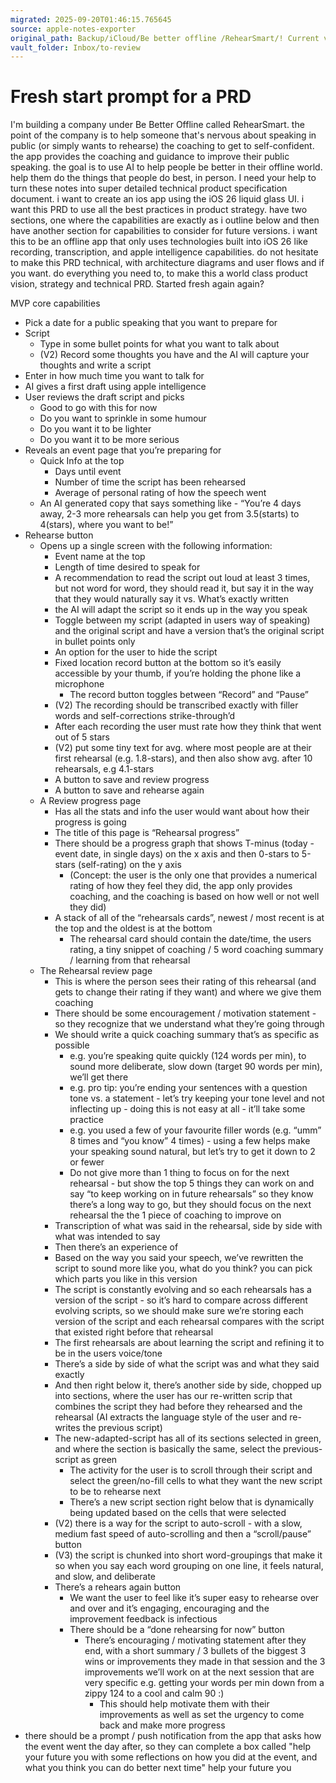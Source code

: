 ```yaml
---
migrated: 2025-09-20T01:46:15.765645
source: apple-notes-exporter
original_path: Backup/iCloud/Be better offline /RehearSmart/! Current version/Archive/Fresh start prompt for a PRD.md
vault_folder: Inbox/to-review
---
```

# Fresh start prompt for a PRD

I'm building a company under Be Better Offline called RehearSmart. the point of the company is to help someone that's nervous about speaking in public (or simply wants to rehearse) the coaching to get to self-confident. the app provides the coaching and guidance to improve their public speaking. the goal is to use AI to help people be better in their offline world. help them do the things that people do best, in person.
I need your help to turn these notes into super detailed technical product specification document. i want to create an ios app using the iOS 26 liquid glass UI. i want this PRD to use all the best practices in product strategy. have two sections, one where the capabilities are exactly as i outline below and then have another section for capabilities to consider for future versions. i want this to be an offline app that only uses technologies built into iOS 26 like recording, transcription, and apple intelligence capabilities. do not hesitate to make this PRD technical, with architecture diagrams and user flows and if you want. do everything you need to, to make this a world class product vision, strategy and technical PRD.
Started fresh again again?

MVP core capabilities

* Pick a date for a public speaking that you want to prepare for
* Script
	* Type in some bullet points for what you want to talk about
	* (V2) Record some thoughts you have and the AI will capture your thoughts and write a script
* Enter in how much time you want to talk for
* AI gives a first draft using apple intelligence
* User reviews the draft script and picks
	* Good to go with this for now
	* Do you want to sprinkle in some humour
	* Do you want it to be lighter
	* Do you want it to be more serious
* Reveals an event page that you’re preparing for
	* Quick Info at the top
		* Days until event
		* Number of time the script has been rehearsed
		* Average of personal rating of how the speech went
	* An AI generated copy that says something like - “You’re 4 days away, 2-3 more rehearsals can help you get from 3.5(starts) to 4(stars), where you want to be!”
* Rehearse button
	* Opens up a single screen with the following information:
		* Event name at the top
		* Length of time desired to speak for
		* A recommendation to read the script out loud at least 3 times, but not word for word, they should read it, but say it in the way that they would naturally say it vs. What’s exactly written
		* the AI will adapt the script so it ends up in the way you speak
		* Toggle between my script (adapted in users way of speaking) and the original script and have a version that’s the original script in bullet points only
		* An option for the user to hide the script
		* Fixed location record button at the bottom so it’s easily accessible by your thumb, if you’re holding the phone like a microphone
			* The record button toggles between “Record” and “Pause”
		* (V2) The recording should be transcribed exactly with filler words and self-corrections strike-through’d
		* After each recording the user must rate how they think that went out of 5 stars
		* (V2) put some tiny text for avg. where most people are at their first rehearsal (e.g. 1.8-stars), and then also show avg. after 10 rehearsals, e.g 4.1-stars
		* A button to save and review progress
		* A button to save and rehearse again
	* A Review progress page
		* Has all the stats and info the user would want about how their progress is going
		* The title of this page is “Rehearsal progress”
		* There should be a progress graph that shows T-minus (today - event date, in single days) on the x axis and then 0-stars to 5-stars (self-rating) on the y axis
			* (Concept: the user is the only one that provides a numerical rating of how they feel they did, the app only provides coaching, and the coaching is based on how well or not well they did)
		* A stack of all of the “rehearsals cards”, newest / most recent is at the top and the oldest is at the bottom
			* The rehearsal card should contain the date/time, the users rating, a tiny snippet of coaching / 5 word coaching summary / learning from that rehearsal
	* The Rehearsal review page
		* This is where the person sees their rating of this rehearsal (and gets to change their rating if they want) and where we give them coaching
		* There should be some encouragement / motivation statement - so they recognize that we understand what they’re going through
		* We should write a quick coaching summary that’s as specific as possible
			* e.g. you’re speaking quite quickly (124 words per min), to sound more deliberate, slow down (target 90 words per min), we’ll get there
			* e.g. pro tip: you’re ending your sentences with a question tone vs. a statement - let’s try keeping your tone level and not inflecting up - doing this is not easy at all - it’ll take some practice
			* e.g. you used a few of your favourite filler words (e.g. “umm” 8 times and “you know” 4 times) - using a few helps make your speaking sound natural, but let’s try to get it down to 2 or fewer
			* Do not give more than 1 thing to focus on for the next rehearsal - but show the top 5 things they can work on and say “to keep working on in future rehearsals” so they know there’s a long way to go, but they should focus on the next rehearsal the the 1 piece of coaching to improve on
		* Transcription of what was said in the rehearsal, side by side with what was intended to say
		* Then there’s an experience of
		* Based on the way you said your speech, we’ve rewritten the script to sound more like you, what do you think? you can pick which parts you like in this version
		* The script is constantly evolving and so each rehearsals has a version of the script - so it’s hard to compare across different evolving scripts, so we should make sure we’re storing each version of the script and each rehearsal compares with the script that existed right before that rehearsal
		* The first rehearsals are about learning the script and refining it to be in the users voice/tone
		* There’s a side by side of what the script was and what they said exactly
		* And then right below it, there’s another side by side, chopped up into sections, where the user has our re-written scrip that combines the script they had before they rehearsed and the rehearsal (AI extracts the language style of the user and re-writes the previous script)
		* The new-adapted-script has all of its sections selected in green, and where the section is basically the same, select the previous-script as green
			* The activity for the user is to scroll through their script and select the green/no-fill cells to what they want the new script to be to rehearse next
			* There’s a new script section right below that is dynamically being updated based on the cells that were selected
		* (V2) there is a way for the script to auto-scroll - with a slow, medium fast speed of auto-scrolling and then a “scroll/pause” button
		* (V3) the script is chunked into short word-groupings that make it so when you say each word grouping on one line, it feels natural, and slow, and deliberate
		* There’s a rehears again button
			* We want the user to feel like it’s super easy to rehearse over and over and it’s engaging, encouraging and the improvement feedback is infectious
			* There should be a “done rehearsing for now” button
				* There’s encouraging / motivating statement after they end, with a short summary / 3 bullets of the biggest 3 wins or improvements they made in that session and the 3 improvements we’ll work on at the next session that are very specific e.g. getting your words per min down from a zippy 124 to a cool and calm 90 :)
					* This should help motivate them with their improvements as well as set the urgency to come back and make more progress
* there should be a prompt / push notification from the app that asks how the event went the day after, so they can complete a box called "help your future you with some reflections on how you did at the event, and what you think you can do better next time" help your future you

